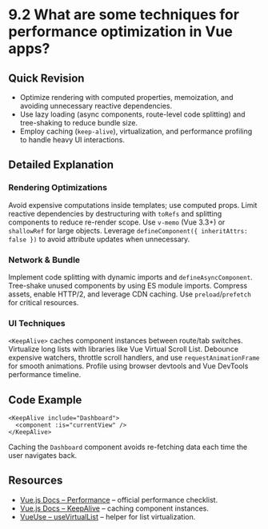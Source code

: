 # 9.2 What are some techniques for performance optimization in Vue apps?

## Quick Revision
- Optimize rendering with computed properties, memoization, and avoiding unnecessary reactive dependencies.
- Use lazy loading (async components, route-level code splitting) and tree-shaking to reduce bundle size.
- Employ caching (`keep-alive`), virtualization, and performance profiling to handle heavy UI interactions.

## Detailed Explanation
### Rendering Optimizations
Avoid expensive computations inside templates; use computed props. Limit reactive dependencies by destructuring with `toRefs` and splitting components to reduce re-render scope. Use `v-memo` (Vue 3.3+) or `shallowRef` for large objects. Leverage `defineComponent({ inheritAttrs: false })` to avoid attribute updates when unnecessary.

### Network & Bundle
Implement code splitting with dynamic imports and `defineAsyncComponent`. Tree-shake unused components by using ES module imports. Compress assets, enable HTTP/2, and leverage CDN caching. Use `preload`/`prefetch` for critical resources.

### UI Techniques
`<KeepAlive>` caches component instances between route/tab switches. Virtualize long lists with libraries like Vue Virtual Scroll List. Debounce expensive watchers, throttle scroll handlers, and use `requestAnimationFrame` for smooth animations. Profile using browser devtools and Vue DevTools performance timeline.

## Code Example
```vue
<KeepAlive include="Dashboard">
  <component :is="currentView" />
</KeepAlive>
```
Caching the `Dashboard` component avoids re-fetching data each time the user navigates back.

## Resources
- [Vue.js Docs – Performance](https://vuejs.org/guide/best-practices/performance.html) – official performance checklist.
- [Vue.js Docs – KeepAlive](https://vuejs.org/api/built-in-components.html#keepalive) – caching component instances.
- [VueUse – useVirtualList](https://vueuse.org/core/usevirtuallist/) – helper for list virtualization.
